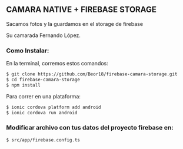 

## CAMARA NATIVE + FIREBASE STORAGE

Sacamos fotos y la guardamos en el storage de firebase

Su camarada Fernando López.

### Como Instalar:

En la terminal, corremos estos comandos:

```bash
$ git clone https://github.com/Beor18/firebase-camara-storage.git
$ cd firebase-camara-storage
$ npm install
```

Para correr en una plataforma:

```bash
$ ionic cordova platform add android
$ ionic cordova run android
```


### Modificar archivo con tus datos del proyecto firebase en:

```bash
$ src/app/firebase.config.ts
```

